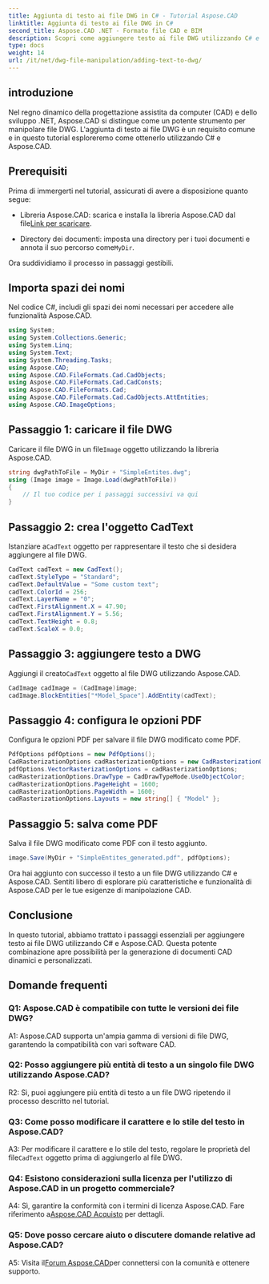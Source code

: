 ```yaml
---
title: Aggiunta di testo ai file DWG in C# - Tutorial Aspose.CAD
linktitle: Aggiunta di testo ai file DWG in C#
second_title: Aspose.CAD .NET - Formato file CAD e BIM
description: Scopri come aggiungere testo ai file DWG utilizzando C# e Aspose.CAD. Segui questo tutorial passo passo per un'integrazione perfetta. Esplora la documentazione Aspose.CAD per una guida completa.
type: docs
weight: 14
url: /it/net/dwg-file-manipulation/adding-text-to-dwg/
---
```

## introduzione

Nel regno dinamico della progettazione assistita da computer (CAD) e dello sviluppo .NET, Aspose.CAD si distingue come un potente strumento per manipolare file DWG. L'aggiunta di testo ai file DWG è un requisito comune e in questo tutorial esploreremo come ottenerlo utilizzando C# e Aspose.CAD.

## Prerequisiti

Prima di immergerti nel tutorial, assicurati di avere a disposizione quanto segue:

-  Libreria Aspose.CAD: scarica e installa la libreria Aspose.CAD dal file[Link per scaricare](https://releases.aspose.com/cad/net/).

-  Directory dei documenti: imposta una directory per i tuoi documenti e annota il suo percorso come`MyDir`.

Ora suddividiamo il processo in passaggi gestibili.

## Importa spazi dei nomi

Nel codice C#, includi gli spazi dei nomi necessari per accedere alle funzionalità Aspose.CAD.

```csharp
using System;
using System.Collections.Generic;
using System.Linq;
using System.Text;
using System.Threading.Tasks;
using Aspose.CAD;
using Aspose.CAD.FileFormats.Cad.CadObjects;
using Aspose.CAD.FileFormats.Cad.CadConsts;
using Aspose.CAD.FileFormats.Cad;
using Aspose.CAD.FileFormats.Cad.CadObjects.AttEntities;
using Aspose.CAD.ImageOptions;
```

## Passaggio 1: caricare il file DWG

 Caricare il file DWG in un file`Image` oggetto utilizzando la libreria Aspose.CAD.

```csharp
string dwgPathToFile = MyDir + "SimpleEntites.dwg";
using (Image image = Image.Load(dwgPathToFile))
{
    // Il tuo codice per i passaggi successivi va qui
}
```

## Passaggio 2: crea l'oggetto CadText

 Istanziare a`CadText` oggetto per rappresentare il testo che si desidera aggiungere al file DWG.

```csharp
CadText cadText = new CadText();
cadText.StyleType = "Standard";
cadText.DefaultValue = "Some custom text";
cadText.ColorId = 256;
cadText.LayerName = "0";
cadText.FirstAlignment.X = 47.90;
cadText.FirstAlignment.Y = 5.56;
cadText.TextHeight = 0.8;
cadText.ScaleX = 0.0;
```

## Passaggio 3: aggiungere testo a DWG

 Aggiungi il creato`CadText` oggetto al file DWG utilizzando Aspose.CAD.

```csharp
CadImage cadImage = (CadImage)image;
cadImage.BlockEntities["*Model_Space"].AddEntity(cadText);
```

## Passaggio 4: configura le opzioni PDF

Configura le opzioni PDF per salvare il file DWG modificato come PDF.

```csharp
PdfOptions pdfOptions = new PdfOptions();
CadRasterizationOptions cadRasterizationOptions = new CadRasterizationOptions();
pdfOptions.VectorRasterizationOptions = cadRasterizationOptions;
cadRasterizationOptions.DrawType = CadDrawTypeMode.UseObjectColor;
cadRasterizationOptions.PageHeight = 1600;
cadRasterizationOptions.PageWidth = 1600;
cadRasterizationOptions.Layouts = new string[] { "Model" };
```

## Passaggio 5: salva come PDF

Salva il file DWG modificato come PDF con il testo aggiunto.

```csharp
image.Save(MyDir + "SimpleEntites_generated.pdf", pdfOptions);
```

Ora hai aggiunto con successo il testo a un file DWG utilizzando C# e Aspose.CAD. Sentiti libero di esplorare più caratteristiche e funzionalità di Aspose.CAD per le tue esigenze di manipolazione CAD.

## Conclusione

In questo tutorial, abbiamo trattato i passaggi essenziali per aggiungere testo ai file DWG utilizzando C# e Aspose.CAD. Questa potente combinazione apre possibilità per la generazione di documenti CAD dinamici e personalizzati.

## Domande frequenti

### Q1: Aspose.CAD è compatibile con tutte le versioni dei file DWG?

A1: Aspose.CAD supporta un'ampia gamma di versioni di file DWG, garantendo la compatibilità con vari software CAD.

### Q2: Posso aggiungere più entità di testo a un singolo file DWG utilizzando Aspose.CAD?

R2: Sì, puoi aggiungere più entità di testo a un file DWG ripetendo il processo descritto nel tutorial.

### Q3: Come posso modificare il carattere e lo stile del testo in Aspose.CAD?

 A3: Per modificare il carattere e lo stile del testo, regolare le proprietà del file`CadText` oggetto prima di aggiungerlo al file DWG.

### Q4: Esistono considerazioni sulla licenza per l'utilizzo di Aspose.CAD in un progetto commerciale?

 A4: Sì, garantire la conformità con i termini di licenza Aspose.CAD. Fare riferimento a[Aspose.CAD Acquisto](https://purchase.aspose.com/buy) per dettagli.

### Q5: Dove posso cercare aiuto o discutere domande relative ad Aspose.CAD?

 A5: Visita il[Forum Aspose.CAD](https://forum.aspose.com/c/cad/19)per connettersi con la comunità e ottenere supporto.